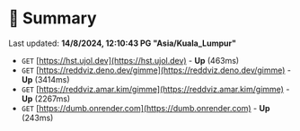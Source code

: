 # 📖 Summary
Last updated: **14/8/2024, 12:10:43 PG "Asia/Kuala_Lumpur"**

- `GET` [https://hst.ujol.dev](https://hst.ujol.dev) - **Up** (463ms)
- `GET` [https://reddviz.deno.dev/gimme](https://reddviz.deno.dev/gimme) - **Up** (3414ms)
- `GET` [https://reddviz.amar.kim/gimme](https://reddviz.amar.kim/gimme) - **Up** (2267ms)
- `GET` [https://dumb.onrender.com](https://dumb.onrender.com) - **Up** (243ms)
